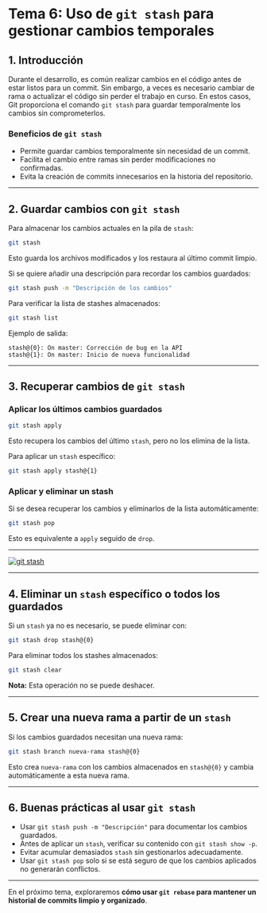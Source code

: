 # **Tema 6: Uso de `git stash` para gestionar cambios temporales**

## **1. Introducción**
Durante el desarrollo, es común realizar cambios en el código antes de estar listos para un commit. Sin embargo, a veces es necesario cambiar de rama o actualizar el código sin perder el trabajo en curso. En estos casos, Git proporciona el comando `git stash` para guardar temporalmente los cambios sin comprometerlos.

### **Beneficios de `git stash`**
- Permite guardar cambios temporalmente sin necesidad de un commit.
- Facilita el cambio entre ramas sin perder modificaciones no confirmadas.
- Evita la creación de commits innecesarios en la historia del repositorio.

---

## **2. Guardar cambios con `git stash`**
Para almacenar los cambios actuales en la pila de `stash`:
```bash
git stash
```
Esto guarda los archivos modificados y los restaura al último commit limpio.

Si se quiere añadir una descripción para recordar los cambios guardados:
```bash
git stash push -m "Descripción de los cambios"
```

Para verificar la lista de stashes almacenados:
```bash
git stash list
```
Ejemplo de salida:
```
stash@{0}: On master: Corrección de bug en la API
stash@{1}: On master: Inicio de nueva funcionalidad
```

---

## **3. Recuperar cambios de `git stash`**
### **Aplicar los últimos cambios guardados**
```bash
git stash apply
```
Esto recupera los cambios del último `stash`, pero no los elimina de la lista.

Para aplicar un `stash` específico:
```bash
git stash apply stash@{1}
```

### **Aplicar y eliminar un stash**
Si se desea recuperar los cambios y eliminarlos de la lista automáticamente:
```bash
git stash pop
```
Esto es equivalente a `apply` seguido de `drop`.

---

[![git stash](https://img.youtube.com/vi/_28_dZxpPQg/0.jpg)](https://www.youtube.com/watch?v=_28_dZxpPQg&list=PLzA2VyZwsq_8nVw1G6L9PehvqSoGjTjsX)

---

## **4. Eliminar un `stash` específico o todos los guardados**
Si un `stash` ya no es necesario, se puede eliminar con:
```bash
git stash drop stash@{0}
```
Para eliminar todos los stashes almacenados:
```bash
git stash clear
```
**Nota:** Esta operación no se puede deshacer.

---

## **5. Crear una nueva rama a partir de un `stash`**
Si los cambios guardados necesitan una nueva rama:
```bash
git stash branch nueva-rama stash@{0}
```
Esto crea `nueva-rama` con los cambios almacenados en `stash@{0}` y cambia automáticamente a esta nueva rama.

---

## **6. Buenas prácticas al usar `git stash`**
- Usar `git stash push -m "Descripción"` para documentar los cambios guardados.
- Antes de aplicar un `stash`, verificar su contenido con `git stash show -p`.
- Evitar acumular demasiados `stash` sin gestionarlos adecuadamente.
- Usar `git stash pop` solo si se está seguro de que los cambios aplicados no generarán conflictos.

---

En el próximo tema, exploraremos **cómo usar `git rebase` para mantener un historial de commits limpio y organizado**.
